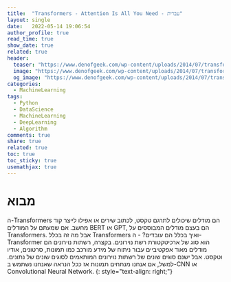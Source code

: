 ```yaml
---
title:  "Transformers - Attention Is All You Need - עברית"
layout: single
date:   2022-05-14 19:06:54
author_profile: true
read_time: true
show_date: true
related: true
header:
  teaser: "https://www.denofgeek.com/wp-content/uploads/2014/07/transformers-main.jpg?resize=640%2C380"
  image: "https://www.denofgeek.com/wp-content/uploads/2014/07/transformers-main.jpg?resize=640%2C380"
  og_image: "https://www.denofgeek.com/wp-content/uploads/2014/07/transformers-main.jpg?resize=640%2C380"
categories:
  - MachineLearning
tags:
  - Python
  - DataScience
  - MachineLearning
  - DeepLearning
  - Algorithm
comments: true
share: true
related: true
toc: true
toc_sticky: true
usemathjax: true
---
```

# מבוא
ה-Transformers הם מודלים שיכולים לתרגם טקסט, לכתוב שירים או אפילו לייצר קוד מחשב. אם שמעתם על המודלים BERT או GPT, הם בעצם מודלים המבוססים על Transformers. אבל מה זה בכלל Transformers ואיך בכלל הם עובדים? - ה-Transformer הוא סוג של ארכיטקטורת רשת נוירונים. 
בקצרה, רשתות נוירונים הם מודלים מאוד אפקטיביים עבור ניתוח של מידע מורכב כמו תמונות, סרטונים, אודיו וטקסט. אבל ישנם סוגים שונים של רשתות נוירונים המותאמים לסוגים שונים של נתונים. למשל, אם אנחנו מנתחים תמונות אז ככל הנראה שאנחנו נשתמש ב-CNN או Convolutional Neural Network. 
{: style="text-align: right;"}
